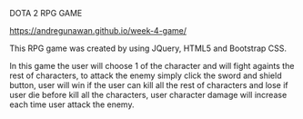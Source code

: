 DOTA 2 RPG GAME

https://andregunawan.github.io/week-4-game/

This RPG game was created by using JQuery, HTML5 and Bootstrap CSS.

In this game the user will choose 1 of the character and will fight againts the rest of characters,
to attack the enemy simply click the sword and shield button,
user will win if the user can kill all the rest of characters and lose if user die before kill all the characters,
user character damage will increase each time user attack the enemy.
